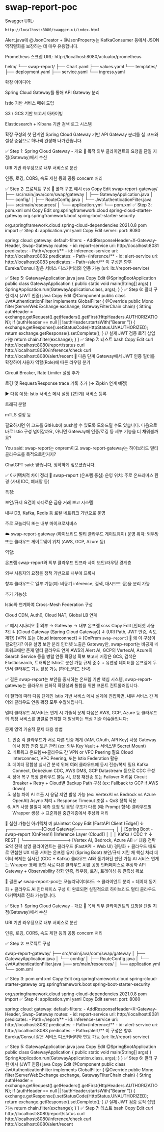 # swap-report-poc
Swagger URL:

```bash
http://localhost:8080/swagger-ui/index.html
```
Alert.java에
@JsonCreator + @JsonProperty는 KafkaConsumer 등에서 JSON 역직렬화를 보장하는 데 매우 유용합니다.


 Prometheus 스크랩 URL: http://localhost:8080/actuator/prometheus

helm/
└── swap-report/
    ├── Chart.yaml
    ├── values.yaml
    └── templates/
        ├── deployment.yaml
        ├── service.yaml
        └── ingress.yaml

확장 아이디어:

Spring Cloud Gateway를 통해 API Gateway 분리

Istio 기반 서비스 메쉬 도입

S3 / GCS 기반 보고서 아카이빙

Elasticsearch + Kibana 기반 검색 로그 시스템


확장 구성의 첫 단계인 Spring Cloud Gateway 기반 API Gateway 분리를 실 코드와 설정 중심으로 하나씩 완성해 나가겠습니다.

✅ Step 1: Spring Cloud Gateway - 개요
🎯 목적
외부 클라이언트의 요청을 단일 지점(Gateway)에서 수신

URI 기반 라우팅으로 내부 서비스로 분산

인증, 로깅, CORS, 속도 제한 등의 공통 concern 처리

✅ Step 2: 프로젝트 구성
🔧 폴더 구조 예시
css
Copy
Edit
swap-report-gateway/
├── src/main/java/com/swap/gateway
│   ├── GatewayApplication.java
│   └── config/
│       ├── RouteConfig.java
│       └── JwtAuthenticationFilter.java
├── src/main/resources/
│   └── application.yml
└── pom.xml
✅ Step 3: pom.xml
xml
Copy
Edit
<project>
  <dependencies>
    <dependency>
      <groupId>org.springframework.cloud</groupId>
      <artifactId>spring-cloud-starter-gateway</artifactId>
    </dependency>
    <dependency>
      <groupId>org.springframework.boot</groupId>
      <artifactId>spring-boot-starter-security</artifactId>
    </dependency>
    <!-- Optional: Actuator, config client, etc -->
  </dependencies>

  <dependencyManagement>
    <dependencies>
      <dependency>
        <groupId>org.springframework.cloud</groupId>
        <artifactId>spring-cloud-dependencies</artifactId>
        <version>2021.0.8</version>
        <type>pom</type>
        <scope>import</scope>
      </dependency>
    </dependencies>
  </dependencyManagement>
</project>
✅ Step 4: application.yml
yaml
Copy
Edit
server:
  port: 8080

spring:
  cloud:
    gateway:
      default-filters:
        - AddResponseHeader=X-Gateway-Header, Swap-Gateway
      routes:
        - id: report-service
          uri: http://localhost:8081
          predicates:
            - Path=/report/**
        - id: inference-service
          uri: http://localhost:8082
          predicates:
            - Path=/inference/**
        - id: alert-service
          uri: http://localhost:8083
          predicates:
            - Path=/alert/**
이 구성은 향후 Eureka/Consul 같은 서비스 디스커버리와 연동 가능 (uri: lb://report-service)

✅ Step 5: GatewayApplication.java
java
Copy
Edit
@SpringBootApplication
public class GatewayApplication {
    public static void main(String[] args) {
        SpringApplication.run(GatewayApplication.class, args);
    }
}
✅ Step 6: 필터 구현 예시 (JWT 인증)
java
Copy
Edit
@Component
public class JwtAuthenticationFilter implements GlobalFilter {
    @Override
    public Mono<Void> filter(ServerWebExchange exchange, GatewayFilterChain chain) {
        String authHeader = exchange.getRequest().getHeaders().getFirst(HttpHeaders.AUTHORIZATION);
        if (authHeader == null || !authHeader.startsWith("Bearer ")) {
            exchange.getResponse().setStatusCode(HttpStatus.UNAUTHORIZED);
            return exchange.getResponse().setComplete();
        }
        // 실제 JWT 검증 로직 삽입 가능
        return chain.filter(exchange);
    }
}
✅ Step 7: 테스트
bash
Copy
Edit
curl http://localhost:8080/report/status
curl http://localhost:8080/inference/check
curl http://localhost:8080/alert/recent
📌 다음 단계
Gateway에서 JWT 인증 필터를 확장하여 사용자 역할(Role)에 따른 라우팅 분기

Circuit Breaker, Rate Limiter 설정 추가

로깅 및 Request/Response trace 기록 추가 (→ Zipkin 연계 예정)

▶ 다음 예정: Istio 서비스 메시 설정 (2단계)
서비스 등록

트래픽 분할

mTLS 설정 등

필요하시면 위 코드를 GitHub에 push할 수 있도록 도와드릴 수도 있습니다.
다음으로 바로 Istio 구성 넘어갈까요, 아니면 Gateway에 인증/로깅 등 세부 기능을 더 채워볼까요?







You said:
swap-report는 onprem이고 swap-report-gateway는 하이브리드 멀티 클라우드를 목적으로한거지?


ChatGPT said:
맞습니다, 정확하게 짚으셨습니다.

✅ 아키텍처적 차이 정리
🏢 swap-report (온프렘 중심)
운영 위치: 주로 온프레미스 환경 (사내 IDC, 폐쇄망 등)

특징:

보안/규제 요건이 까다로운 금융 거래 보고 시스템

내부 DB, Kafka, Redis 등 로컬 네트워크 기반으로 운영

주로 모놀리틱 또는 내부 마이크로서비스

☁️ swap-report-gateway (하이브리드 멀티 클라우드 게이트웨이)
운영 위치: 외부망 또는 클라우드 게이트웨이 위치 (AWS, GCP, Azure 등)

역할:

온프렘 swap-report와 외부 클라우드 인프라 사이 보안/라우팅 경계층

외부 사용자의 요청을 정책 기반으로 내부에 프록시

향후 클라우드로 일부 기능(예: 비동기 inference, 검색, 대시보드 등)을 분리 가능

추가 가능성:

Istio와 연계하여 Cross-Mesh Federation 구성

Cloud CDN, Auth0, Cloud NAT, Global LB 연계

✅ 예시 시나리오
🔐 외부 → Gateway → 내부 온프렘
scss
Copy
Edit
[인터넷 사용자]
   ↓
[Cloud Gateway (Spring Cloud Gateway)]
   ↓     (URI Path, JWT 인증, 속도 제한)
[VPN 또는 Cloud Interconnect]
   ↓
[OnPrem `swap-report`]
🧩 왜 이 구성이 필요한가?
이유	설명
보안 분리	인터넷 노출은 Gateway만, swap-report는 비공개 네트워크에만 존재
멀티 클라우드 연계	AWS의 Alert AI, GCP의 VertexAI, Azure의 Search Service 등을 병렬 연동
확장성 확보	보고서 저장은 GCS, 검색은 Elasticsearch, 트래픽은 Istio로 분산 가능
규제 준수 + 유연성	데이터를 온프렘에 두면서 클라우드 기능 활용 가능 (하이브리드 전략)

✅ 결론
swap-report는 보안을 중시하는 온프렘 기반 핵심 시스템,
swap-report-gateway는 클라우드 친화적 확장성과 통합을 위한 프론트 컨트롤러입니다.

이 철학에 따라 다음 단계인 Istio 기반 서비스 메시 설계에 진입하면, 내부 서비스 간 제어와 클라우드 연동 확장 모두 수월해집니다.


멀티 클라우드 AI/서비스 연계 시 기술적 문제
다음은 AWS, GCP, Azure 등 클라우드의 특정 서비스를 병렬로 연계할 때 발생하는 핵심 기술 이슈들입니다:

문제 영역	기술적 문제	대응 방법
1. 인증	각 클라우드가 서로 다른 인증 체계 (IAM, OAuth, API Key) 사용	Gateway에서 통합 인증 토큰 관리 (ex: 외부 Key Vault + 서비스별 Secret Mount)
2. 네트워크	온프렘↔클라우드 간 VPN or VPC Peering 필요	Cloud Interconnect, VPC Peering, 또는 Istio Federation 활용
3. 데이터 정합성	실시간 분석 위해 여러 클라우드에 동시 전송/복제 필요	Kafka Connect, Debezium CDC, AWS DMS, GCP Datastream 등으로 CDC 구성
4. 장애 복구	특정 클라우드 불능 시, 요청 재전송 또는 Failover 어려움	Circuit Breaker + Retry + Cloud별 Backup Path 구성 (ex: Fallback to GCP if AWS down)
5. 성능 차이	AI 호출 시 응답 지연 발생 가능 (ex: VertexAI vs Bedrock vs Azure OpenAI)	Async 처리 + Response Timeout 조절 + QoS 정책 적용
6. API 사양 불일치	예측 요청 및 응답 구조가 다름 (예: Prompt 형식)	클라우드별 Wrapper 생성 → 표준화된 중간계층에서 추상화 처리

🔧 실현 가능한 아키텍처 예
plaintext
Copy
Edit
              [FastAPI Client (Edge)]
                        ↓
         ┌───────────[Cloud Gateway]────────────┐
         │                                      │
   [Spring Boot - swap-report (OnPrem)]   [Inference Layer (Cloud)]
         │                                      │
         │   Kafka / CDC   ↑       ↓ REST       │
         └──────────────→ [Vertex AI, Bedrock, Azure AI]
✅ 대응 전략 요약
전략	설명
클라이언트는 클라우드 (FastAPI + Web UI)	경량화 + 클라우드 배포로 민첩한 UX 제공
서버는 온프렘 유지 (Spring Boot)	보안/규제 지킨 채 핵심 처리
데이터 복제는 실시간 (CDC + Kafka)	클라우드 AI와 동기화된 판단 가능
AI 서비스 연계는 Wrapper 통해 통합	서로 다른 클라우드 AI를 공통 인터페이스로 추상화
API Gateway + Observability 강화	인증, 라우팅, 로깅, 트레이싱 등 관측성 확보

🧩 결론
✔️ swap-report-poc는 모놀리딕이더라도
→ 클라이언트 분리 + 데이터 동기화 + 클라우드 AI 인터페이스 구성
이 완료되면 실질적으로 하이브리드 멀티 클라우드 아키텍처로 진화 가능합니다.

✅ Step 1: Spring Cloud Gateway - 개요
🎯 목적
외부 클라이언트의 요청을 단일 지점(Gateway)에서 수신

URI 기반 라우팅으로 내부 서비스로 분산

인증, 로깅, CORS, 속도 제한 등의 공통 concern 처리

✅ Step 2: 프로젝트 구성

swap-report-gateway/
├── src/main/java/com/swap/gateway
│   ├── GatewayApplication.java
│   └── config/
│       ├── RouteConfig.java
│       └── JwtAuthenticationFilter.java
├── src/main/resources/
│   └── application.yml
└── pom.xml

✅ Step 3: pom.xml
xml
Copy
Edit
<project>
  <dependencies>
    <dependency>
      <groupId>org.springframework.cloud</groupId>
      <artifactId>spring-cloud-starter-gateway</artifactId>
    </dependency>
    <dependency>
      <groupId>org.springframework.boot</groupId>
      <artifactId>spring-boot-starter-security</artifactId>
    </dependency>
    <!-- Optional: Actuator, config client, etc -->
  </dependencies>

  <dependencyManagement>
    <dependencies>
      <dependency>
        <groupId>org.springframework.cloud</groupId>
        <artifactId>spring-cloud-dependencies</artifactId>
        <version>2021.0.8</version>
        <type>pom</type>
        <scope>import</scope>
      </dependency>
    </dependencies>
  </dependencyManagement>
</project>
✅ Step 4: application.yml
yaml
Copy
Edit
server:
  port: 8080

spring:
  cloud:
    gateway:
      default-filters:
        - AddResponseHeader=X-Gateway-Header, Swap-Gateway
      routes:
        - id: report-service
          uri: http://localhost:8081
          predicates:
            - Path=/report/**
        - id: inference-service
          uri: http://localhost:8082
          predicates:
            - Path=/inference/**
        - id: alert-service
          uri: http://localhost:8083
          predicates:
            - Path=/alert/**
이 구성은 향후 Eureka/Consul 같은 서비스 디스커버리와 연동 가능 (uri: lb://report-service)

✅ Step 5: GatewayApplication.java
java
Copy
Edit
@SpringBootApplication
public class GatewayApplication {
    public static void main(String[] args) {
        SpringApplication.run(GatewayApplication.class, args);
    }
}
✅ Step 6: 필터 구현 예시 (JWT 인증)
java
Copy
Edit
@Component
public class JwtAuthenticationFilter implements GlobalFilter {
    @Override
    public Mono<Void> filter(ServerWebExchange exchange, GatewayFilterChain chain) {
        String authHeader = exchange.getRequest().getHeaders().getFirst(HttpHeaders.AUTHORIZATION);
        if (authHeader == null || !authHeader.startsWith("Bearer ")) {
            exchange.getResponse().setStatusCode(HttpStatus.UNAUTHORIZED);
            return exchange.getResponse().setComplete();
        }
        // 실제 JWT 검증 로직 삽입 가능
        return chain.filter(exchange);
    }
}
✅ Step 7: 테스트
bash
Copy
Edit
curl http://localhost:8080/report/status
curl http://localhost:8080/inference/check
curl http://localhost:8080/alert/recent
